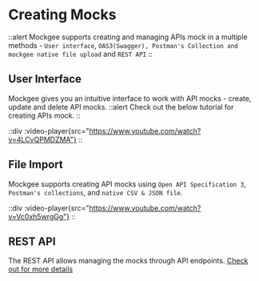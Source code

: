 # Creating Mocks

::alert
Mockgee supports creating and managing APIs mock in a multiple methods - `User interface`, `OAS3(Swagger), Postman's Collection and mockgee native file upload` and `REST API`
::

## User Interface
Mockgee gives you an intuitive interface to work with API mocks - create, update and delete API mocks.
::alert
Check out the below tutorial for creating APIs mock.
::

::div
  :video-player{src="https://www.youtube.com/watch?v=4LCvQPMDZMA"}
::


## File Import

Mockgee supports creating API mocks using `Open API Specification 3`, `Postman's collections`, and `native CSV & JSON file`.

::div
  :video-player{src="https://www.youtube.com/watch?v=Vc0xh5wrgGg"}
::


## REST API

The REST API allows managing the mocks through API endpoints. [Check out for more details](/api/rest-api)